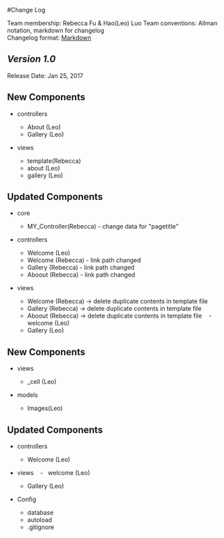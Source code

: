 #Change Log

Team membership:  Rebecca Fu & Hao(Leo) Luo 
Team conventions: Allman notation, markdown for changelog  
Changelog format: [Markdown](https://github.com/adam-p/markdown-here/wiki/Markdown-Cheatsheet) 

## *Version 1.0*

Release Date: Jan 25, 2017

## New Components

-   controllers

    -   About (Leo)
    -   Gallery (Leo)
	
-   views
	
    -	template(Rebecca)
    -   about (Leo)
    -   gallery (Leo)

    
## Updated Components

-   core
     -	MY_Controller(Rebecca) - change data for "pagetitle"

-   controllers

    -   Welcome (Leo)
    -   Welcome (Rebecca)	-	link path changed
    -   Gallery (Rebecca)	-	link path changed
    -   Aboout (Rebecca)	-	link path changed

-   views

    -   Welcome (Rebecca)	->	delete duplicate contents in template file
    -   Gallery (Rebecca)	->	delete duplicate contents in template file
    -   Aboout (Rebecca)	->	delete duplicate contents in template file
    -   welcome (Leo) 
    -   Gallery (Leo)

## New Components

-   views
    -   _cell (Leo)

-   models
    -   Images(Leo)
    
## Updated Components

-   controllers
    -   Welcome (Leo)

-   views
    -   welcome (Leo) 
    -   Gallery (Leo)

-   Config
    -   database
    -   autoload
    -   .gitignore


